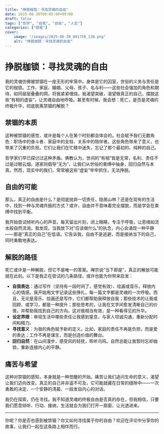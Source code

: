 ```yaml
---
title: "挣脱枷锁：寻找灵魂的自由"
date: 2025-06-30T09:05:00+09:00
draft: false
tags: ["哲学", "自我", "自由", "人生"]
categories: ["随笔"]
cover:
    image: "/images/2025-06-30_091750_138.png" 
    alt: "挣脱枷锁：寻找灵魂的自由"
---
```


# 挣脱枷锁：寻找灵魂的自由

我的灵魂仿佛被禁锢在一座无形的牢笼中。身体是它的囚室，世俗的义务与责任是它的枷锁。工作、家庭、婚姻、父母、孩子、名与利——这些社会强加的角色和期待，如同层层叠叠的网，将我紧紧缠绕。我渴望突破，渴望做真正的自己，摆脱这些“有相的虚妄”，让灵魂自由地呼吸。甚至有时候，我会想：死亡，是否是灵魂的终极升华，彻底脱离禁锢的解脱？

## 禁锢的本质

这种被禁锢的感觉，或许是每个人在某个时刻都会体会的。社会赋予我们无数角色：职场中的奋斗者、家庭中的支柱、关系中的陪伴者。这些角色带来了意义，也带来了沉重的负担。它们让我们在忙碌中迷失，忘记了那个最初的、纯粹的自己。

哲学家们早已探讨过这种矛盾。佛教认为，世间的“有相”皆是无常，名利、责任不过是过眼云烟。道家则倡导“无为”，让我们从世俗的束缚中抽身，回归自然与本真。然而，现实中的我们，常常被这些“虚妄”牢牢抓住，无法挣脱。

## 自由的可能

那么，真正的自由是什么？是彻底抛弃一切责任，隐居山林？还是在现有的生活中，找到一种与灵魂共振的方式？或许，自由并不意味着完全摆脱，而是学会在束缚中找到平衡。

我开始尝试倾听内心的声音。每天留出片刻，闭上眼睛，专注于呼吸，让思绪如流水般自然流淌。我发现，当我放下对“应该做什么”的执念，内心会涌现一种平静——那是“真正的自己”在低语。它告诉我，自由不是逃避，而是接纳当下的自己，同时勇敢地表达。

## 解脱的路径

死亡或许是一种解脱，但它不是唯一的答案。禅宗说“当下即是”，真正的解放可能就在此刻。以下是我正在尝试的几条路径，或许也能为你带来启发：

- **自我表达**：通过写作（坚持有一段时间了，感觉有效）、绘画或音乐，释放内心的情感。我开始用文字记录这些挣扎，每一篇文字都是灵魂的一次呼吸。而且，无论是音乐、绘画还是写作，它们都帮助我释放自我；那些技术的让我或回顾、或学习，都是一种提升；那些思考的，让我在文字间愈发清晰自己的价值，并帮助我找到自己的方向。这对我相当有效，是一种看得见的升华。
- **设定界限**：审视生活中哪些责任让我感到窒息，与家人坦诚沟通，重新分配时间和精力。
- **寻找意义**：为我的角色赋予新的定义。比如，家庭的责任不再是负担，而是爱的表达；工作不再是谋生，而是创造价值的舞台。
- **回归自然**：在山间漫步，感受风的轻抚，聆听鸟鸣。自然总能让我暂时忘却枷锁，重新连接内心的平静。

## 痛苦与希望

这种对禁锢的感知，本身就是一种觉醒的开始。痛苦让我们追问生命的意义，渴望让我们迈向改变。真正的自己并非遥不可及，它可能就藏在日常的缝隙中——一次勇敢的决定、一个安静的清晨、一段发自内心的对话。

我仍在探索，仍在寻找。我不知道灵魂的终极自由是否真的存在，但我相信，只要我们愿意倾听、行动、接纳，生活就会为我们打开一扇窗，让光透进来。

---
你呢？你是否也感到被禁锢？你又如何寻找属于你的自由？欢迎在评论中分享你的故事，让我们一起在这条路上相伴而行。